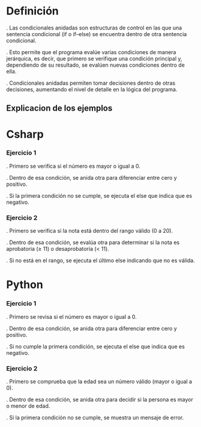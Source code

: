 # Definición

. Las condicionales anidadas son estructuras de control en las que una sentencia condicional (if o if–else) se encuentra dentro de otra sentencia condicional.

. Esto permite que el programa evalúe varias condiciones de manera jerárquica, es decir, que primero se verifique una condición principal y, dependiendo de su resultado, se evalúen nuevas condiciones dentro de ella.

. Condicionales anidadas permiten tomar decisiones dentro de otras decisiones, aumentando el nivel de detalle en la lógica del programa.

## Explicacion de los ejemplos

# Csharp

### Ejercicio 1

. Primero se verifica si el número es mayor o igual a 0.

. Dentro de esa condición, se anida otra para diferenciar entre cero y positivo.

. Si la primera condición no se cumple, se ejecuta el else que indica que es negativo.

### Ejercicio 2

. Primero se verifica si la nota está dentro del rango válido (0 a 20).

. Dentro de esa condición, se evalúa otra para determinar si la nota es aprobatoria (≥ 11) o desaprobatoria (< 11).

. Si no está en el rango, se ejecuta el último else indicando que no es válida.

# Python

### Ejercicio 1

. Primero se revisa si el número es mayor o igual a 0.

. Dentro de esa condición, se anida otra para diferenciar entre cero y positivo.

. Si no cumple la primera condición, se ejecuta el else que indica que es negativo.

### Ejercicio 2

. Primero se comprueba que la edad sea un número válido (mayor o igual a 0).

. Dentro de esa condición, se anida otra para decidir si la persona es mayor o menor de edad.

. Si la primera condición no se cumple, se muestra un mensaje de error.